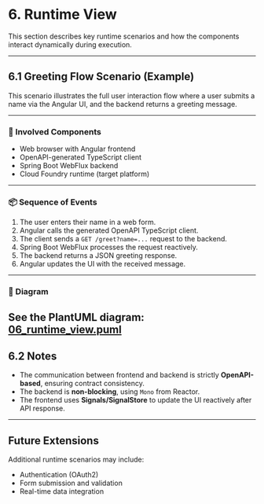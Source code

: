 # 6. Runtime View

This section describes key runtime scenarios and how the components interact dynamically during execution.

---

## 6.1 Greeting Flow Scenario (Example)

This scenario illustrates the full user interaction flow where a user submits a name via the Angular UI, and the backend returns a greeting message.

---

### 🧩 Involved Components

- Web browser with Angular frontend
- OpenAPI-generated TypeScript client
- Spring Boot WebFlux backend
- Cloud Foundry runtime (target platform)

---

### 📦 Sequence of Events

1. The user enters their name in a web form.
2. Angular calls the generated OpenAPI TypeScript client.
3. The client sends a `GET /greet?name=...` request to the backend.
4. Spring Boot WebFlux processes the request reactively.
5. The backend returns a JSON greeting response.
6. Angular updates the UI with the received message.

---

### 📄 Diagram

See the PlantUML diagram:
[06_runtime_view.puml](assets/06_runtime_view.puml)
---

## 6.2 Notes

- The communication between frontend and backend is strictly **OpenAPI-based**, ensuring contract consistency.
- The backend is **non-blocking**, using `Mono` from Reactor.
- The frontend uses **Signals/SignalStore** to update the UI reactively after API response.

---

## Future Extensions

Additional runtime scenarios may include:

- Authentication (OAuth2)
- Form submission and validation
- Real-time data integration

